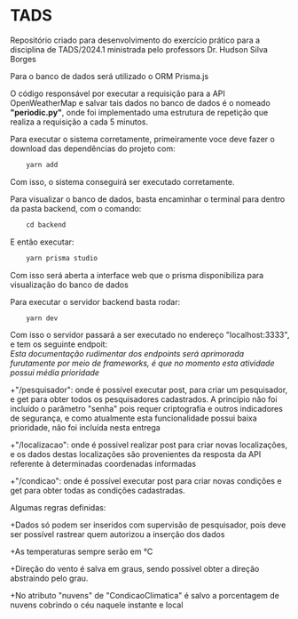 # TADS
 Repositório criado para desenvolvimento do exercício prático para a disciplina de TADS/2024.1 ministrada pelo professors Dr. Hudson Silva Borges

 Para o banco de dados será utilizado o ORM Prisma.js

 O código responsável por executar a requisição para a API OpenWeatherMap e salvar tais dados no banco de dados é o nomeado **"periodic.py"**, onde foi implementado uma estrutura de repetição que realiza a requisição a cada 5 minutos.

 Para executar o sistema corretamente, primeiramente voce deve fazer o download das dependências do projeto com:
````c
    yarn add
````

Com isso, o sistema conseguirá ser executado corretamente.

 Para visualizar o banco de dados, basta encaminhar o terminal para dentro da pasta backend, com o comando:
````c
    cd backend
````

 E então executar:
````c
    yarn prisma studio
````
Com isso será aberta a interface web que o prisma disponibiliza para visualização do banco de dados


Para executar o servidor backend basta rodar:
````c
    yarn dev
````

Com isso o servidor passará a ser executado no endereço "localhost:3333", e tem os seguinte endpoit:  
*Esta documentação rudimentar dos endpoints será aprimorada furutamente por meio de frameworks, é que no momento esta atividade possui média prioridade*

+"/pesquisador": onde é possível executar post, para criar um pesquisador, e get para obter todos os pesquisadores cadastrados. A princípio não foi incluído o parâmetro "senha" pois requer criptografia e outros indicadores de segurança, e como atualmente esta funcionalidade possui baixa prioridade, não foi incluída nesta entrega

+"/localizacao": onde é possivel realizar post para criar novas localizações, e os dados destas localizações são provenientes da resposta da API referente à determinadas coordenadas informadas

+"/condicao": onde é possível executar post para criar novas condições e get para obter todas as condições cadastradas.


 Algumas regras definidas:  
  
+Dados só podem ser inseridos com supervisão de pesquisador, pois deve ser possível rastrear quem autorizou a inserção dos dados

+As temperaturas sempre serão em °C

+Direção do vento é salva em graus, sendo possível obter a direção abstraindo pelo grau.

+No atributo "nuvens" de "CondicaoClimatica" é salvo a porcentagem de nuvens cobrindo o céu naquele instante e local
